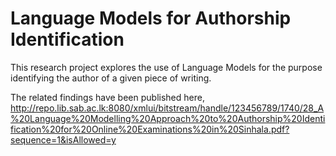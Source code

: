 # Language Models for Authorship Identification
This research project explores the use of Language Models for the purpose identifying the author of a given piece of writing.

The related findings have been published here,
http://repo.lib.sab.ac.lk:8080/xmlui/bitstream/handle/123456789/1740/28_A%20Language%20Modelling%20Approach%20to%20Authorship%20Identification%20for%20Online%20Examinations%20in%20Sinhala.pdf?sequence=1&isAllowed=y
